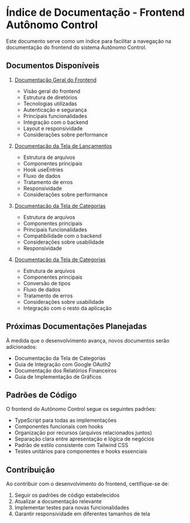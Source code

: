 # Índice de Documentação - Frontend Autônomo Control

Este documento serve como um índice para facilitar a navegação na documentação do frontend do sistema Autônomo Control.

## Documentos Disponíveis

1. [Documentação Geral do Frontend](./frontend_documentation.md)
   - Visão geral do frontend
   - Estrutura de diretórios
   - Tecnologias utilizadas
   - Autenticação e segurança
   - Principais funcionalidades
   - Integração com o backend
   - Layout e responsividade
   - Considerações sobre performance

2. [Documentação da Tela de Lançamentos](./entries_page_documentation.md)
   - Estrutura de arquivos
   - Componentes principais
   - Hook useEntries
   - Fluxo de dados
   - Tratamento de erros
   - Responsividade
   - Considerações sobre performance

3. [Documentação da Tela de Categorias](./categories_page_documentation.md)
   - Estrutura de arquivos
   - Componentes principais
   - Principais funcionalidades
   - Compatibilidade com o backend
   - Considerações sobre usabilidade
   - Responsividade

3. [Documentação da Tela de Categorias](./categories_page_documentation.md)
   - Estrutura de arquivos
   - Componentes principais
   - Conversão de tipos
   - Fluxo de dados
   - Tratamento de erros
   - Considerações sobre usabilidade
   - Integração com o resto da aplicação

## Próximas Documentações Planejadas

À medida que o desenvolvimento avança, novos documentos serão adicionados:

- Documentação da Tela de Categorias
- Guia de Integração com Google OAuth2
- Documentação dos Relatórios Financeiros
- Guia de Implementação de Gráficos

## Padrões de Código

O frontend do Autônomo Control segue os seguintes padrões:

- TypeScript para todas as implementações
- Componentes funcionais com hooks
- Organização por recursos (arquivos relacionados juntos)
- Separação clara entre apresentação e lógica de negócios
- Padrão de estilo consistente com Tailwind CSS
- Testes unitários para componentes e hooks essenciais

## Contribuição

Ao contribuir com o desenvolvimento do frontend, certifique-se de:

1. Seguir os padrões de código estabelecidos
2. Atualizar a documentação relevante
3. Implementar testes para novas funcionalidades
4. Garantir responsividade em diferentes tamanhos de tela

